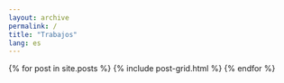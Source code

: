 ```yaml
---
layout: archive
permalink: /
title: "Trabajos"
lang: es
---
```


<div class="tiles">
{% for post in site.posts %}
	{% include post-grid.html %}
{% endfor %}
</div><!-- /.tiles -->
